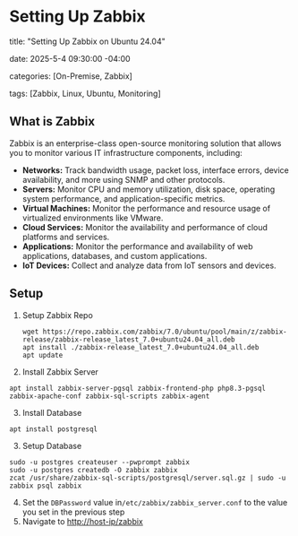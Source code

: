 # Setting Up Zabbix
title: "Setting Up Zabbix on Ubuntu 24.04" 

date: 2025-5-4 09:30:00 -04:00 

categories: \[On-Premise, Zabbix\]

tags: \[Zabbix, Linux, Ubuntu, Monitoring\]

## What is Zabbix

Zabbix is an enterprise-class open-source monitoring solution that allows you to monitor various IT infrastructure components, including:

*   **Networks:** Track bandwidth usage, packet loss, interface errors, device availability, and more using SNMP and other protocols.
*   **Servers:** Monitor CPU and memory utilization, disk space, operating system performance, and application-specific metrics.
*   **Virtual Machines:** Monitor the performance and resource usage of virtualized environments like VMware.
*   **Cloud Services:** Monitor the availability and performance of cloud platforms and services.
*   **Applications:** Monitor the performance and availability of web applications, databases, and custom applications.
*   **IoT Devices:** Collect and analyze data from IoT sensors and devices.

## Setup

1.  Setup Zabbix Repo
    
    ```
    wget https://repo.zabbix.com/zabbix/7.0/ubuntu/pool/main/z/zabbix-release/zabbix-release_latest_7.0+ubuntu24.04_all.deb
    apt install ./zabbix-release_latest_7.0+ubuntu24.04_all.deb
    apt update
    ```
2.  Install Zabbix Server

```
apt install zabbix-server-pgsql zabbix-frontend-php php8.3-pgsql zabbix-apache-conf zabbix-sql-scripts zabbix-agent
```

3.  Install Database

```
apt install postgresql
```

3.  Setup Database

```
sudo -u postgres createuser --pwprompt zabbix
sudo -u postgres createdb -O zabbix zabbix
zcat /usr/share/zabbix-sql-scripts/postgresql/server.sql.gz | sudo -u zabbix psql zabbix
```

4.  Set the `DBPassword` value in`/etc/zabbix/zabbix_server.conf` to the value you set in the previous step
5.  Navigate to [http://host-ip/zabbix](http://host-ip/zabbix)